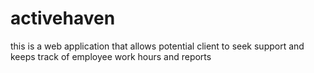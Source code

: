 # activehaven
this is a web application that allows potential client to seek support and keeps track of employee work hours and reports
